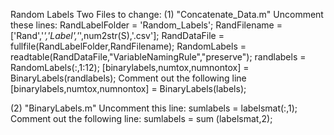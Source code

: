 
Random Labels
Two Files to change:
(1) "Concatenate_Data.m"
Uncomment these lines:
        RandLabelFolder = 'Random_Labels';
        RandFilename = ['Rand','_','Label','_',num2str(S),'.csv'];
        RandDataFile = fullfile(RandLabelFolder,RandFilename);
        RandomLabels = readtable(RandDataFile,"VariableNamingRule","preserve");
        randlabels = RandomLabels(:,1:12);
        [binarylabels,numtox,numnontox] = BinaryLabels(randlabels);
Comment out the following line
        [binarylabels,numtox,numnontox] = BinaryLabels(labels);

(2) "BinaryLabels.m"
Uncomment this line:
         sumlabels = labelsmat(:,1);
Comment out the following line:
         sumlabels = sum (labelsmat,2);